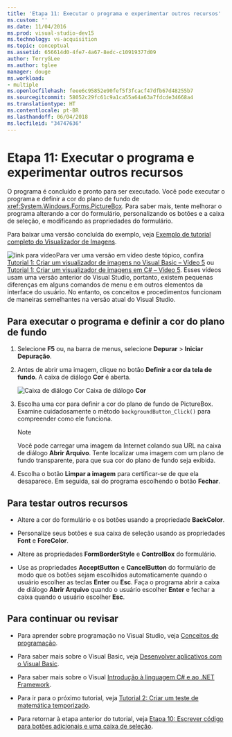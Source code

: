 ```yaml
---
title: 'Etapa 11: Executar o programa e experimentar outros recursos'
ms.custom: ''
ms.date: 11/04/2016
ms.prod: visual-studio-dev15
ms.technology: vs-acquisition
ms.topic: conceptual
ms.assetid: 656614d0-4fe7-4a67-8edc-c10919377d09
author: TerryGLee
ms.author: tglee
manager: douge
ms.workload:
- multiple
ms.openlocfilehash: feee6c95852e90fef5f3fcacf47dfb67d48255b7
ms.sourcegitcommit: 58052c29fc61c9a1ca55a64a63a7fdcde34668a4
ms.translationtype: HT
ms.contentlocale: pt-BR
ms.lasthandoff: 06/04/2018
ms.locfileid: "34747636"
---
```

# <a name="step-11-run-your-program-and-try-other-features"></a>Etapa 11: Executar o programa e experimentar outros recursos
O programa é concluído e pronto para ser executado. Você pode executar o programa e definir a cor do plano de fundo de <xref:System.Windows.Forms.PictureBox>. Para saber mais, tente melhorar o programa alterando a cor do formulário, personalizando os botões e a caixa de seleção, e modificando as propriedades do formulário.

 Para baixar uma versão concluída do exemplo, veja [Exemplo de tutorial completo do Visualizador de Imagens](http://code.msdn.microsoft.com/Complete-Picture-Viewer-7d91d3a8).

 ![link para vídeo](../data-tools/media/playvideo.gif)Para ver uma versão em vídeo deste tópico, confira [Tutorial 1: Criar um visualizador de imagens no Visual Basic – Vídeo 5](http://go.microsoft.com/fwlink/?LinkId=205216) ou [Tutorial 1: Criar um visualizador de imagens em C# – Vídeo 5](http://go.microsoft.com/fwlink/?LinkId=205206). Esses vídeos usam uma versão anterior do Visual Studio, portanto, existem pequenas diferenças em alguns comandos de menu e em outros elementos da interface do usuário. No entanto, os conceitos e procedimentos funcionam de maneiras semelhantes na versão atual do Visual Studio.

## <a name="to-run-your-program-and-set-the-background-color"></a>Para executar o programa e definir a cor do plano de fundo

1.  Selecione **F5** ou, na barra de menus, selecione **Depurar** > **Iniciar Depuração**.

2.  Antes de abrir uma imagem, clique no botão **Definir a cor da tela de fundo**. A caixa de diálogo **Cor** é aberta.

     ![Caixa de diálogo Cor](../ide/media/express_colordialog.png)
Caixa de diálogo **Cor**

3.  Escolha uma cor para definir a cor do plano de fundo de PictureBox. Examine cuidadosamente o método `backgroundButton_Click()` para compreender como ele funciona.

    > [!NOTE]
    >  Você pode carregar uma imagem da Internet colando sua URL na caixa de diálogo **Abrir Arquivo**. Tente localizar uma imagem com um plano de fundo transparente, para que sua cor do plano de fundo seja exibida.

4.  Escolha o botão **Limpar a imagem** para certificar-se de que ela desaparece. Em seguida, sai do programa escolhendo o botão **Fechar**.

## <a name="to-try-other-features"></a>Para testar outros recursos

-   Altere a cor do formulário e os botões usando a propriedade **BackColor**.

-   Personalize seus botões e sua caixa de seleção usando as propriedades **Font** e **ForeColor**.

-   Altere as propriedades **FormBorderStyle** e **ControlBox** do formulário.

-   Use as propriedades **AcceptButton** e **CancelButton** do formulário de modo que os botões sejam escolhidos automaticamente quando o usuário escolher as teclas **Enter** ou **Esc**. Faça o programa abrir a caixa de diálogo **Abrir Arquivo** quando o usuário escolher **Enter** e fechar a caixa quando o usuário escolher **Esc**.

## <a name="to-continue-or-review"></a>Para continuar ou revisar

-   Para aprender sobre programação no Visual Studio, veja [Conceitos de programação](http://msdn.microsoft.com/Library/65c12cca-af4f-4017-886e-2dbc00a189d6).

-   Para saber mais sobre o Visual Basic, veja [Desenvolver aplicativos com o Visual Basic](/dotnet/visual-basic/developing-apps/index).

-   Para saber mais sobre o Visual [Introdução à linguagem C# e ao .NET Framework](/dotnet/csharp/getting-started/introduction-to-the-csharp-language-and-the-net-framework).

-   Para ir para o próximo tutorial, veja [Tutorial 2: Criar um teste de matemática temporizado](../ide/tutorial-2-create-a-timed-math-quiz.md).

-   Para retornar à etapa anterior do tutorial, veja [Etapa 10: Escrever código para botões adicionais e uma caixa de seleção](../ide/step-10-write-code-for-additional-buttons-and-a-check-box.md).
